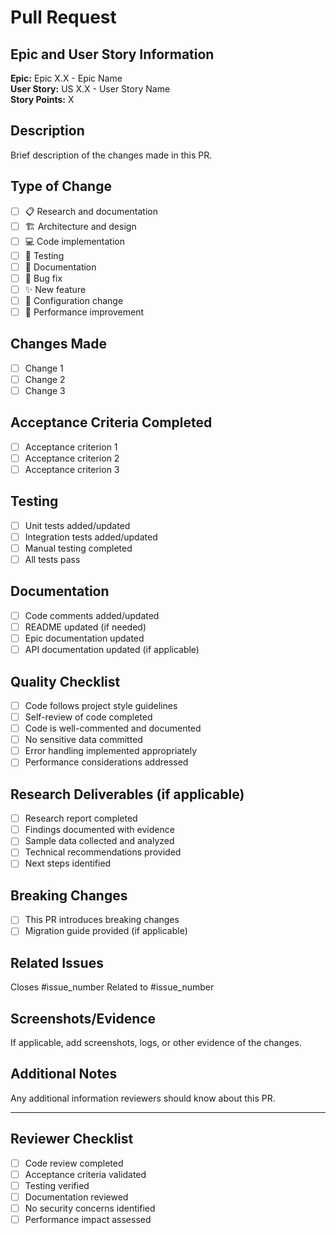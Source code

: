 # Pull Request

## Epic and User Story Information
**Epic:** Epic X.X - Epic Name  
**User Story:** US X.X - User Story Name  
**Story Points:** X  

## Description
Brief description of the changes made in this PR.

## Type of Change
- [ ] 📋 Research and documentation
- [ ] 🏗️ Architecture and design
- [ ] 💻 Code implementation
- [ ] 🧪 Testing
- [ ] 📖 Documentation
- [ ] 🐛 Bug fix
- [ ] ✨ New feature
- [ ] 🔧 Configuration change
- [ ] 🚀 Performance improvement

## Changes Made
- [ ] Change 1
- [ ] Change 2
- [ ] Change 3

## Acceptance Criteria Completed
- [ ] Acceptance criterion 1
- [ ] Acceptance criterion 2
- [ ] Acceptance criterion 3

## Testing
- [ ] Unit tests added/updated
- [ ] Integration tests added/updated
- [ ] Manual testing completed
- [ ] All tests pass

## Documentation
- [ ] Code comments added/updated
- [ ] README updated (if needed)
- [ ] Epic documentation updated
- [ ] API documentation updated (if applicable)

## Quality Checklist
- [ ] Code follows project style guidelines
- [ ] Self-review of code completed
- [ ] Code is well-commented and documented
- [ ] No sensitive data committed
- [ ] Error handling implemented appropriately
- [ ] Performance considerations addressed

## Research Deliverables (if applicable)
- [ ] Research report completed
- [ ] Findings documented with evidence
- [ ] Sample data collected and analyzed
- [ ] Technical recommendations provided
- [ ] Next steps identified

## Breaking Changes
- [ ] This PR introduces breaking changes
- [ ] Migration guide provided (if applicable)

## Related Issues
Closes #issue_number
Related to #issue_number

## Screenshots/Evidence
If applicable, add screenshots, logs, or other evidence of the changes.

## Additional Notes
Any additional information reviewers should know about this PR.

---

## Reviewer Checklist
- [ ] Code review completed
- [ ] Acceptance criteria validated
- [ ] Testing verified
- [ ] Documentation reviewed
- [ ] No security concerns identified
- [ ] Performance impact assessed